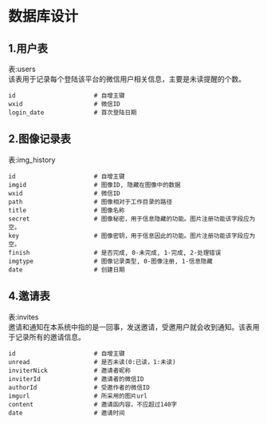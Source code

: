 # 数据库设计

## 1.用户表
表:users<br>
该表用于记录每个登陆该平台的微信用户相关信息，主要是未读提醒的个数。
```
id                      # 自增主键
wxid                    # 微信ID
login_date              # 首次登陆日期
```

## 2.图像记录表
表:img_history
```
id                      # 自增主键
imgid                   # 图像ID, 隐藏在图像中的数据
wxid                    # 微信ID
path                    # 图像相对于工作目录的路径
title                   # 图像名称
secret                  # 图像秘密，用于信息隐藏的功能。图片注册功能该字段应为空。
key                     # 图像密钥，用于信息因此的功能。图片注册功能该字段应为空。
finish                  # 是否完成, 0-未完成, 1-完成, 2-处理错误
imgtype                 # 图像记录类型, 0-图像注册, 1-信息隐藏
date                    # 创建日期
```

## 4.邀请表
表:invites<br>
邀请和通知在本系统中指的是一回事，发送邀请，受邀用户就会收到通知。该表用于记录所有的邀请信息。
```
id                      # 自增主键
unread                  # 是否未读(0:已读，1:未读)
inviterNick             # 邀请者昵称
inviterId               # 邀请者的微信ID
authorId                # 受邀作者的微信ID
imgurl                  # 所采用的图片url
content                 # 邀请函内容，不应超过140字
date                    # 邀请时间
```